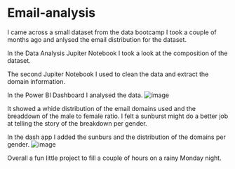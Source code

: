 # Email-analysis

I came across a small dataset from the data bootcamp I took a couple of months ago and anlysed the email distribution for the dataset. 

In the Data Analysis Jupiter Notebook I took a look at the composition of the dataset.

The second Jupiter Notebook I used to clean the data and extract the domain information.

In the Power BI Dashboard I analysed the data.
![image](https://github.com/yoerisamwel/Email-analysis/assets/39857716/69373789-2616-4a9b-88e1-9b6ef35a638f)

It showed a whide distribution of the email domains used and the breaddown of the male to female ratio. I felt a sunburst might do a better job at telling the story of the breakdown per gender.

In the dash app I added the sunburs and the distribution of the domains per gender.
![image](https://github.com/yoerisamwel/Email-analysis/assets/39857716/282f3a69-37fd-4e3f-8e54-87c513dd8ffa)

Overall a fun little project to fill a couple of hours on a rainy Monday night.
